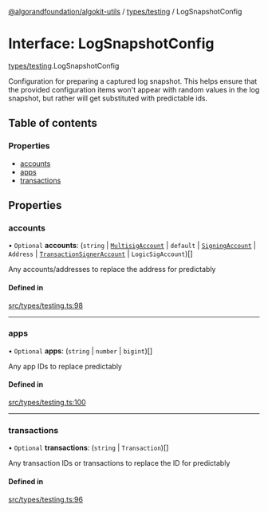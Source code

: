[@algorandfoundation/algokit-utils](../README.md) / [types/testing](../modules/types_testing.md) / LogSnapshotConfig

# Interface: LogSnapshotConfig

[types/testing](../modules/types_testing.md).LogSnapshotConfig

Configuration for preparing a captured log snapshot.
This helps ensure that the provided configuration items won't appear
 with random values in the log snapshot, but rather will get substituted with predictable ids.

## Table of contents

### Properties

- [accounts](types_testing.LogSnapshotConfig.md#accounts)
- [apps](types_testing.LogSnapshotConfig.md#apps)
- [transactions](types_testing.LogSnapshotConfig.md#transactions)

## Properties

### accounts

• `Optional` **accounts**: (`string` \| [`MultisigAccount`](../classes/types_account.MultisigAccount.md) \| `default` \| [`SigningAccount`](../classes/types_account.SigningAccount.md) \| `Address` \| [`TransactionSignerAccount`](types_account.TransactionSignerAccount.md) \| `LogicSigAccount`)[]

Any accounts/addresses to replace the address for predictably

#### Defined in

[src/types/testing.ts:98](https://github.com/algorandfoundation/algokit-utils-ts/blob/main/src/types/testing.ts#L98)

___

### apps

• `Optional` **apps**: (`string` \| `number` \| `bigint`)[]

Any app IDs to replace predictably

#### Defined in

[src/types/testing.ts:100](https://github.com/algorandfoundation/algokit-utils-ts/blob/main/src/types/testing.ts#L100)

___

### transactions

• `Optional` **transactions**: (`string` \| `Transaction`)[]

Any transaction IDs or transactions to replace the ID for predictably

#### Defined in

[src/types/testing.ts:96](https://github.com/algorandfoundation/algokit-utils-ts/blob/main/src/types/testing.ts#L96)
